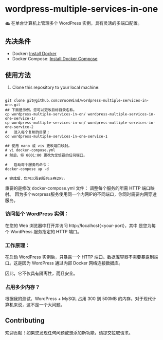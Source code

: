 # wordpress-multiple-services-in-one
🛳️ 在单台计算机上管理多个 WordPress 实例，具有灵活的多端口配置。

## 先决条件

- Docker: [Install Docker](https://docs.docker.com/get-docker/)
- Docker Compose: [Install Docker Compose](https://docs.docker.com/compose/install/)

## 使用方法

1. Clone this repository to your local machine:

``` shell

git clone git@github.com:BruceWind/wordpress-multiple-services-in-one.git
## 下面是示例，您可以更改目标目录名称。
cp wordpress-multiple-services-in-on/ wordpress-multiple-services-in-one-service-1/
cp wordpress-multiple-services-in-on/ wordpress-multiple-services-in-one-service-2
#   进入每个复制的目录：
cd wordpress-multiple-services-in-one-service-1

## 使用 nano 或 vis 更改端口映射。
# vi docker-compose.yml
# 然后，将 8001:80 更改为您想要的任何端口。

#   启动每个服务的命令：
docker-compose up -d

# 完成后，您可以看到服务正在运行。
```

重要的是修改 docker-compose.yml 文件： 调整每个服务的所需 HTTP 端口映射。 因为多个worpress服务使用同一个内网IP的不同端口，你同时需要内网穿透服务。

### 访问每个 WordPress 实例：

在您的 Web 浏览器中打开并访问 http://localhost{<your-port}，其中 <your-port> 是您为每个 WordPress 服务指定的 HTTP 端口。


### 工作原理：

在启动 WordPress 实例后，只暴露一个 HTTP 端口。数据库容器不需要暴露到端口。这是因为 WordPress 通过内部 Docker 网络连接数据库。

因此，它不仅具有隔离性，而且安全。


### 占用多少内存？

根据我的测试，WordPress + MySQL 占用 300 到 500MB 的内存。对于现代计算机来说，这不是一个大问题。


## Contributing

欢迎贡献！如果您发现任何问题或想添加新功能，请提交拉取请求。
